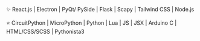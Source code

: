 ✨ React.js | Electron | PyQt/ PySide | 
Flask | Scapy | Tailwind CSS | Node.js</br></br>
⭐ CircuitPython | MicroPython | Python | Lua |
JS | JSX | Arduino C | HTML/CSS/SCSS | Pythonista3
